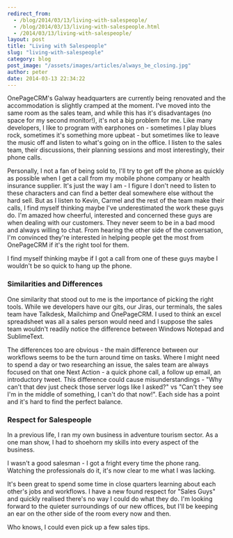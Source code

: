 ```yaml
---
redirect_from:
  - /blog/2014/03/13/living-with-salespeople/
  - /blog/2014/03/13/living-with-salespeople.html
  - /2014/03/13/living-with-salespeople/
layout: post
title: "Living with Salespeople"
slug: "living-with-salespeople"
category: blog
post_image: "/assets/images/articles/always_be_closing.jpg"
author: peter
date: 2014-03-13 22:34:22
---
```




OnePageCRM's Galway headquarters are currently being renovated and the accommodation is slightly cramped at the moment.
I've moved into the same room as the sales team, and while this has it's disadvantages (no space for my second monitor!), it's not a big problem for me. 
Like many developers, I like to program with earphones on - sometimes I play blues rock, sometimes it's something more upbeat - but sometimes like to leave the music off and listen to what's going on in the office.
I listen to the sales team, their discussions, their planning sessions and most interestingly, their phone calls. 

Personally, I not a fan of being sold to, I'll try to get off the phone as quickly as possible when I get a call from my mobile phone company or health insurance supplier. It's just the way I am - I figure I don't need to listen to these characters and can find a better deal somewhere else without the hard sell.
But as I listen to Kevin, Carmel and the rest of the team make their calls, I find myself thinking maybe I've underestimated the work these guys do. I'm amazed how cheerful, interested and concerned these guys are when dealing with our customers. They never seem to be in a bad mood and always willing to chat. From hearing the other side of the conversation, I'm convinced they're interested in helping people get the most from OnePageCRM if it's the right tool for them. 

I find myself thinking maybe if I got a call from one of these guys maybe I wouldn't be so quick to hang up the phone.

### Similarities and Differences
One similarity that stood out to me is the importance of picking the right tools. While we developers have our gits, our Jiras, our terminals, the sales team have Talkdesk, Mailchimp and OnePageCRM. I used to think an excel spreadsheet was all a sales person would need and I suppose the sales team wouldn't readily notice the difference between Windows Notepad and SublimeText.

The differences too are obvious - the main difference between our workflows seems to be the turn around time on tasks. Where I might need to spend a day or two researching an issue, the sales team are always focused on that one Next Action - a quick phone call, a follow up email, an introductory tweet.
This difference could cause misunderstandings - "Why can't that dev just check those server logs like I asked?" vs "Can't they see I'm in the middle of something, I can't do that now!". Each side has a point and it's hard to find the perfect balance.

### Respect for Salespeople
In a previous life, I ran my own business in adventure tourism sector. As a one man show, I had to shoehorn my skills into every aspect of the business. 

I wasn't a good salesman - I got a fright every time the phone rang. Watching the professionals do it, it's now clear to me what I was lacking. 

It's been great to spend some time in close quarters learning about each other's jobs and workflows. I have a new found respect for "Sales Guys" and quickly realised there's no way I could do what they do. 
I'm looking forward to the quieter surroundings of our new offices, but I'll be keeping an ear on the other side of the room every now and then. 

Who knows, I could even pick up a few sales tips.
